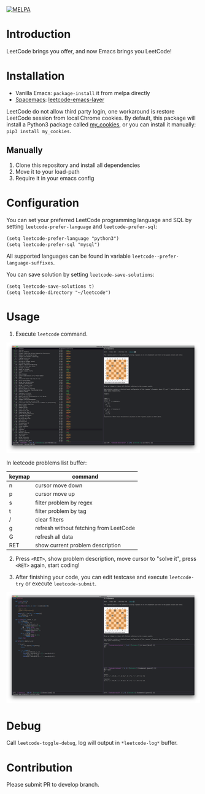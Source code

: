 [![MELPA](https://melpa.org/packages/leetcode-badge.svg)](https://melpa.org/#/leetcode)
# Introduction

LeetCode brings you offer, and now Emacs brings you LeetCode!

# Installation

- Vanilla Emacs: `package-install` it from melpa directly
- [Spacemacs](https://github.com/syl20bnr/spacemacs): [leetcode-emacs-layer](https://github.com/anmoljagetia/leetcode-emacs-layer)

LeetCode do not allow third party login, one workaround is restore LeetCode session from local Chrome cookies. By default, this package will install a Python3 package called [my\_cookies](https://github.com/kaiwk/my_cookies), or you can install it manually: `pip3 install my_cookies`.

## Manually

1. Clone this repository and install all dependencies
2. Move it to your load-path
3. Require it in your emacs config

# Configuration

You can set your preferred LeetCode programming language and SQL by setting `leetcode-prefer-language` and `leetcode-prefer-sql`:

```elisp
(setq leetcode-prefer-language "python3")
(setq leetcode-prefer-sql "mysql")
```

All supported languages can be found in variable `leetcode--prefer-language-suffixes`.

You can save solution by setting `leetcode-save-solutions`:

```elisp
(setq leetcode-save-solutions t)
(setq leetcode-directory "~/leetcode")
```

# Usage

1. Execute `leetcode` command.

![leetcode](images/leetcode.png)

In leetcode problems list buffer:

| keymap | command                                |
|--------|----------------------------------------|
| n      | cursor move down                       |
| p      | cursor move up                         |
| s      | filter problem by regex                |
| t      | filter problem by tag                  |
| /      | clear filters                          |
| g      | refresh without fetching from LeetCode |
| G      | refresh all data                       |
| RET    | show current problem description       |

2. Press `<RET>`, show problem description, move cursor to "solve it", press `<RET>` again, start coding!

3. After finishing your code, you can edit testcase and execute `leetcode-try` or execute `leetcode-submit`.

![leetcode-submit](images/leetcode-submit.png)

# Debug

Call `leetcode-toggle-debug`, log will output in `*leetcode-log*` buffer.

# Contribution

Please submit PR to develop branch.
